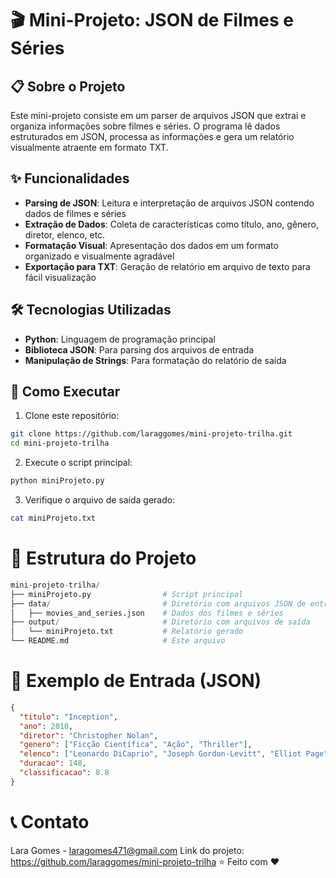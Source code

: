 # 🎬 Mini-Projeto: JSON de Filmes e Séries

## 📋 Sobre o Projeto

Este mini-projeto consiste em um parser de arquivos JSON que extrai e organiza informações sobre filmes e séries. O programa lê dados estruturados em JSON, processa as informações e gera um relatório visualmente atraente em formato TXT.

## ✨ Funcionalidades

- **Parsing de JSON**: Leitura e interpretação de arquivos JSON contendo dados de filmes e séries
- **Extração de Dados**: Coleta de características como título, ano, gênero, diretor, elenco, etc.
- **Formatação Visual**: Apresentação dos dados em um formato organizado e visualmente agradável
- **Exportação para TXT**: Geração de relatório em arquivo de texto para fácil visualização

## 🛠️ Tecnologias Utilizadas

- **Python**: Linguagem de programação principal
- **Biblioteca JSON**: Para parsing dos arquivos de entrada
- **Manipulação de Strings**: Para formatação do relatório de saída

## 🚀 Como Executar

1. Clone este repositório:
```bash
git clone https://github.com/laraggomes/mini-projeto-trilha.git
cd mini-projeto-trilha
```
2. Execute o script principal:
```bash
python miniProjeto.py
```
3. Verifique o arquivo de saída gerado:
```bash
cat miniProjeto.txt
```

# 📁 Estrutura do Projeto
```python
mini-projeto-trilha/
├── miniProjeto.py                # Script principal
├── data/                         # Diretório com arquivos JSON de entrada
│   ├── movies_and_series.json    # Dados dos filmes e séries
├── output/                       # Diretório com arquivos de saída
│   └── miniProjeto.txt           # Relatório gerado
└── README.md                     # Este arquivo
```

# 📝 Exemplo de Entrada (JSON)
```json
{
  "titulo": "Inception",
  "ano": 2010,
  "diretor": "Christopher Nolan",
  "genero": ["Ficção Científica", "Ação", "Thriller"],
  "elenco": ["Leonardo DiCaprio", "Joseph Gordon-Levitt", "Elliot Page"],
  "duracao": 148,
  "classificacao": 8.8
}
```
# 📞 Contato
Lara Gomes - laragomes471@gmail.com
Link do projeto: https://github.com/laraggomes/mini-projeto-trilha
⭐️ Feito com ❤️ 
